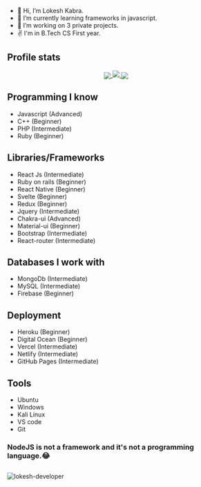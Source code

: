 -  👋 Hi, I’m Lokesh Kabra.
-  🌱 I’m currently learning frameworks in javascript.
-  💞️ I’m working on 3 private projects.
-   ✌ I'm in B.Tech CS First year.

<h2>Profile stats</h2>


  <a href="https://github.com/lokesh-developer">
    <p align="center">  
      <img align="center" src="https://github-readme-stats.vercel.app/api?username=lokesh-developer&show_icons=true&hide=issues&count_private=true" />
      <img src="https://github-readme-streak-stats.herokuapp.com/?user=lokesh-developer"/>
      <img align="center" src="https://github-readme-stats.vercel.app/api/top-langs/?username=lokesh-developer&layout=compact" />
    </p>
  </a>

<h2>Programming I know</h2>

- Javascript (Advanced)
- C++ (Beginner)
- PHP (Intermediate)
- Ruby (Beginner)

<h2>Libraries/Frameworks</h2>

- React Js (Intermediate)
- Ruby on rails (Beginner)
- React Native (Beginner)
- Svelte (Beginner)
- Redux (Beginner)
- Jquery (Intermediate)
- Chakra-ui (Advanced)
- Material-ui (Beginner)
- Bootstrap (Intermediate)
- React-router (Intermediate)

<h2>Databases I work with</h2>

- MongoDb (Intermediate)
- MySQL (Intermediate)
- Firebase (Beginner)

<h2>Deployment</h2>

- Heroku (Beginner)
- Digital Ocean (Beginner)
- Vercel (Intermediate)
- Netlify (Intermediate)
- GitHub Pages (Intermediate)

<h2>Tools</h2>

- Ubuntu
- Windows
- Kali Linux
- VS code
- Git

<h3>NodeJS is not a framework and it's not a programming language.😂</h3>

<h2 align="center"></h2>
<p align="left"> <img src="https://komarev.com/ghpvc/?username=lokesh-developer&label=Profile%20views&color=0e75b6&style=flat" alt="lokesh-developer" /> </p>
